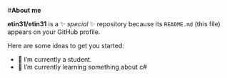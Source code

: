#**About me**


**etin31/etin31** is a ✨ _special_ ✨ repository because its `README.md` (this file) appears on your GitHub profile.

Here are some ideas to get you started:

- 🍄 I’m currently a student.
- 🌱 I’m currently learning something about c#


